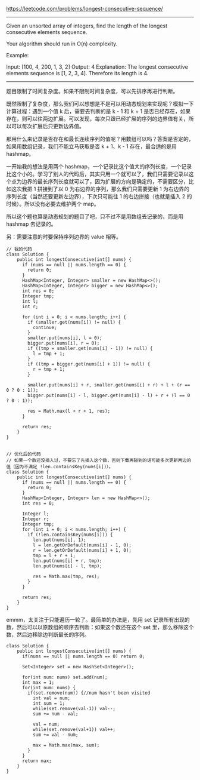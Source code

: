 https://leetcode.com/problems/longest-consecutive-sequence/

---

Given an unsorted array of integers, find the length of the longest consecutive elements sequence.

Your algorithm should run in O(n) complexity.

Example:

Input: [100, 4, 200, 1, 3, 2]
Output: 4
Explanation: The longest consecutive elements sequence is [1, 2, 3, 4]. Therefore its length is 4.

---

题目限制了时间复杂度。如果不限制时间复杂度，可以先排序再进行判断。

既然限制了复杂度，那么我们可以想想是不是可以用动态规划来实现呢？模拟一下计算过程：遇到一个值 k 后，需要去判断的是 k - 1 和 k + 1 是否已经存在，如果存在，则可以往两边扩展。可以发现，每次只跟已经扩展的序列的边界值有关，所以可以每次扩展后只更新边界值。

那用什么来记录是否存在和最长连续序列的值呢？用数组可以吗？答案是否定的，如果用数组记录，我们不能立马获取是否 k + 1、k - 1 存在，最合适的是用 hashmap。

一开始我的想法是用两个 hashmap，一个记录比这个值大的序列长度，一个记录比这个小的。学习了别人的代码后，其实只用一个就可以了，我们只需要记录以这个点为边界的最长序列长度就可以了，因为扩展的方向是确定的，不需要区分，比如这次我把 1 拼接到了以 0 为右边界的序列，那么我们只需要更新 1 为右边界的序列长度（当然还要更新左边界），下次只可能往 1 的右边拼接（也就是插入 2 的时候）。所以没有必要去维护两个 map。

所以这个题也算是动态规划的题目了吧，只不过不是用数组去记录的，而是用 hashmap 去记录的。

另：需要注意的时要保持序列边界的 value 相等。

```
// 我的代码
class Solution {
    public int longestConsecutive(int[] nums) {
      if (nums == null || nums.length == 0) {
        return 0;
      }
      HashMap<Integer, Integer> smaller = new HashMap<>();
      HashMap<Integer, Integer> bigger = new HashMap<>();
      int res = 0;
      Integer tmp;
      int l;
      int r;

      for (int i = 0; i < nums.length; i++) {
        if (smaller.get(nums[i]) != null) {
          continue;
        }
        smaller.put(nums[i], l = 0);
        bigger.put(nums[i], r = 0);
        if ((tmp = smaller.get(nums[i] - 1)) != null) {
          l = tmp + 1;
        }
        if ((tmp = bigger.get(nums[i] + 1)) != null) {
          r = tmp + 1;
        }

        smaller.put(nums[i] + r, smaller.get(nums[i] + r) + l + (r == 0 ? 0 : 1));
        bigger.put(nums[i] - l, bigger.get(nums[i] - l) + r + (l == 0 ? 0 : 1));

        res = Math.max(l + r + 1, res);
      }

      return res;
    }
}


// 优化后的代码
// 如果一个数还没插入过，不要忘了先插入这个数，否则下载再碰到的话可能多次更新两边的值（因为不满足 !len.containsKey(nums[i])）。
class Solution {
    public int longestConsecutive(int[] nums) {
      if (nums == null || nums.length == 0) {
        return 0;
      }
      HashMap<Integer, Integer> len = new HashMap<>();
      int res = 0;

      Integer l;
      Integer r;
      Integer tmp;
      for (int i = 0; i < nums.length; i++) {
        if (!len.containsKey(nums[i])) {
          len.put(nums[i], 1);
          l = len.getOrDefault(nums[i] - 1, 0);
          r = len.getOrDefault(nums[i] + 1, 0);
          tmp = l + r + 1;
          len.put(nums[i] + r, tmp);
          len.put(nums[i] - l, tmp);
          
          res = Math.max(tmp, res);
        }
      }
      
      return res;
    }
}
```


emmm，太关注于只能遍历一轮了。最简单的办法是，先用 set 记录所有出现的数，然后可以以原数组的顺序去判断：如果这个数还在这个 set 里，那么移除这个数，然后边移除边判断最长的序列。

```
class Solution {
    public int longestConsecutive(int[] nums) {
      if(nums == null || nums.length == 0) return 0;

      Set<Integer> set = new HashSet<Integer>();

      for(int num: nums) set.add(num);
      int max = 1;
      for(int num: nums) {
        if(set.remove(num)) {//num hasn't been visited
          int val = num;
          int sum = 1;
          while(set.remove(val-1)) val--;
          sum += num - val;

          val = num;
          while(set.remove(val+1)) val++;
          sum += val - num;

          max = Math.max(max, sum);
        }
      }
      return max;
    }
}
```

